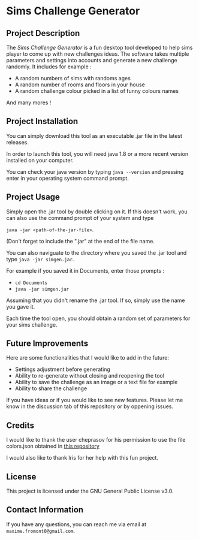 # Sims Challenge Generator

## Project Description

The *Sims Challenge Generator* is a fun desktop tool developed to help sims player to come up with new challenges ideas.
The software takes multiple parameters and settings into accounts and generate a new challenge randomly. It includes for example :

- A random numbers of sims with randoms ages
- A random number of rooms and floors in your house
- A random challenge colour picked in a list of funny colours names

And many mores !

## Project Installation

You can simply download this tool as an executable .jar file in the latest releases.

In order to launch this tool, you will need java 1.8 or a more recent version installed on your computer.

You can check your java version by typing `java --version` and pressing enter in your operating system command prompt.

## Project Usage

Simply open the .jar tool by double clicking on it. If this doesn't work, you can also use the command prompt of your system and type 

`java -jar <path-of-the-jar-file>`. 

(Don't forget to include the ".jar" at the end of the file name.

You can also naviguate to the directory where you saved the .jar tool and type 
`java -jar simgen.jar`.

For example if you saved it in Documents, enter those prompts :

* `cd Documents`
* `java -jar simgen.jar`

Assuming that you didn't rename the .jar tool. If so, simply use the name you gave it.

Each time the tool open, you should obtain a random set of parameters for your sims challenge.

## Future Improvements

Here are some functionalities that I would like to add in the future:

- Settings adjustment before generating
- Ability to re-generate without closing and reopening the tool
- Ability to save the challenge as an image or a text file for example
- Ability to share the challenge

If you have ideas or if you would like to see new features. Please let me know in the discussion tab of this repository or by oppening issues.

## Credits

I would like to thank the user cheprasov for his permission to use the file colors.json obtained in [this repository](https://www.github.com/cheprasov/json-colors)

I would also like to thank Iris for her help with this fun project.

## License

This project is licensed under the GNU General Public License v3.0.

## Contact Information

If you have any questions, you can reach me via email at `maxime.fromont0@gmail.com`.
